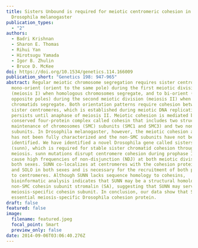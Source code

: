 ```yaml
---
title: Sisters Unbound is required for meiotic centromeric cohesion in
  Drosophila melanogaster
publication_types:
  - "2"
authors:
  - Badri Krishnan
  - Sharon E. Thomas
  - Rihui Yan
  - Hirotsugu Yamada
  - Igor B. Zhulin
  - Bruce D. McKee
doi: https://doi.org/10.1534/genetics.114.166009
publication_short: "Genetics 198: 947-965"
abstract: Regular meiotic chromosome segregation requires sister centromeres to
  mono-orient (orient to the same pole) during the first meiotic division
  (meiosis I) when homologous chromosomes segregate, and to bi-orient (orient to
  opposite poles) during the second meiotic division (meiosis II) when sister
  chromatids segregate. Both orientation patterns require cohesion between
  sister centromeres, which is established during meiotic DNA replication and
  persists until anaphase of meiosis II. Meiotic cohesion is mediated by a
  conserved four-protein complex called cohesin that includes two structural
  maintenance of chromosomes (SMC) subunits (SMC1 and SMC3) and two non-SMC
  subunits. In Drosophila melanogaster, however, the meiotic cohesion apparatus
  has not been fully characterized and the non-SMC subunits have not been
  identified. We have identified a novel Drosophila gene called sisters unbound
  (sunn), which is required for stable sister chromatid cohesion throughout
  meiosis. sunn mutations disrupt centromere cohesion during prophase I and
  cause high frequencies of non-disjunction (NDJ) at both meiotic divisions in
  both sexes. SUNN co-localizes at centromeres with the cohesion proteins SMC1
  and SOLO in both sexes and is necessary for the recruitment of both proteins
  to centromeres. Although SUNN lacks sequence homology to cohesins,
  bioinformatic analysis indicates that SUNN may be a structural homolog of the
  non-SMC cohesin subunit stromalin (SA), suggesting that SUNN may serve as a
  meiosis-specific cohesin subunit. In conclusion, our data show that SUNN is an
  essential meiosis-specific Drosophila cohesion protein.
draft: false
featured: false
image:
  filename: featured.jpeg
  focal_point: Smart
  preview_only: false
date: 2014-09-06T03:06:40.276Z
---
```

